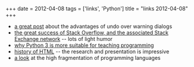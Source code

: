 +++
date = 2012-04-08
tags = ['links', 'Python']
title = "links 2012-04-08"
+++

-   [a great post] about the advantages of undo over warning dialogs
-   [the great success of Stack Overflow, and the associated Stack
    Exchange network] -- lots of light humor
-   [why Python 3 is more suitable for teaching programming]
-   [history of HTML] -- the research and presentation is impressive
-   [a look][a great post] at the high fragmentation of programming
    languages

  [a great post]: http://www.alistapart.com/articles/neveruseawarning
  [the great success of Stack Overflow, and the associated Stack
  Exchange network]: http://blog.stackoverflow.com/2011/01/state-of-the-stack-2010-a-message-from-your-ceo/
  [why Python 3 is more suitable for teaching programming]: http://www.comp.leeds.ac.uk/nde/papers/teachpy3.html
  [history of HTML]: http://diveintohtml5.info/past.html
